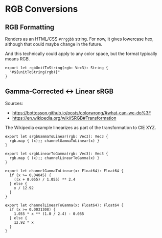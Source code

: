 # RGB Conversions

## RGB Formatting

Renders as an HTML/CSS `#rrggbb` string. For now, it gives lowercase hex,
although that could maybe change in the future.

And this technically could apply to any color space, but the format typically
means RGB.

    export let rgbUnitToString(rgb: Vec3): String {
      "#${unitToString(rgb)}"
    }

## Gamma-Corrected <-> Linear sRGB

Sources:

- https://bottosson.github.io/posts/colorwrong/#what-can-we-do%3F
- https://en.wikipedia.org/wiki/SRGB#Transformation

The Wikipedia example linearizes as part of the transformation to CIE XYZ.

    export let srgbGammaToLinear(rgb: Vec3): Vec3 {
      rgb.map { (x);; channelGammaToLinear(x) }
    }

    export let srgbLinearToGamma(rgb: Vec3): Vec3 {
      rgb.map { (x);; channelLinearToGamma(x) }
    }

    export let channelGammaToLinear(x: Float64): Float64 {
      if (x >= 0.04045) {
        ((x + 0.055) / 1.055) ** 2.4
      } else {
        x / 12.92
      }
    }

    export let channelLinearToGamma(x: Float64): Float64 {
      if (x >= 0.0031308) {
        1.055 * x ** (1.0 / 2.4) - 0.055
      } else {
        12.92 * x
      }
    }
